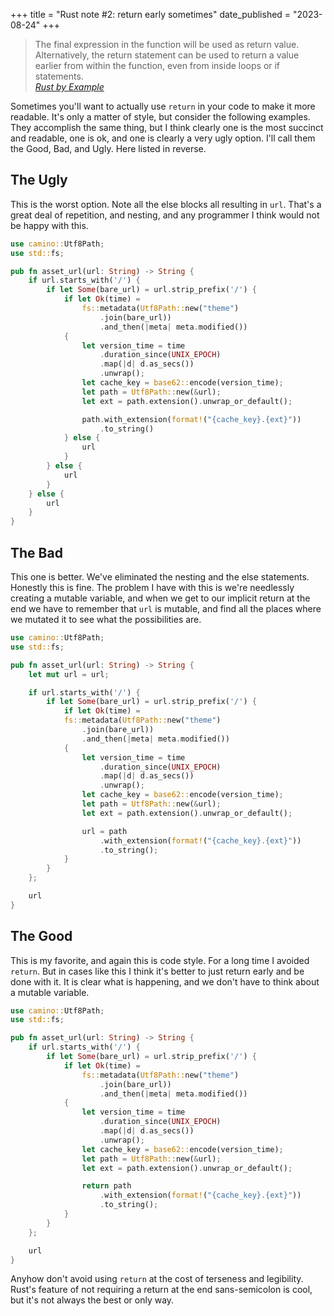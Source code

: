 +++
title = "Rust note #2: return early sometimes"
date_published = "2023-08-24"
+++

<blockquote>
	The final expression in the function will be used as return value. Alternatively, the return statement can be used to return a value earlier from within the function, even from inside loops or if statements.
	<footer>
		<cite><a href="https://doc.rust-lang.org/rust-by-example/fn.html">Rust by Example</a></cite>
	</footer>
</blockquote>

Sometimes you'll want to actually use `return` in your code to make it more readable. It's only a matter of style, but consider the following examples. They accomplish the same thing, but I think clearly one is the most succinct and readable, one is ok, and one is clearly a very ugly option. I'll call them the Good, Bad, and Ugly. Here listed in reverse.

## The Ugly

This is the worst option. Note all the else blocks all resulting in `url`. That's a great deal of repetition, and nesting, and any programmer I think would not be happy with this.

``` rust
use camino::Utf8Path;
use std::fs;

pub fn asset_url(url: String) -> String {
	if url.starts_with('/') {
		if let Some(bare_url) = url.strip_prefix('/') {
			if let Ok(time) =
				fs::metadata(Utf8Path::new("theme")
					.join(bare_url))
					.and_then(|meta| meta.modified())
			{
				let version_time = time
					.duration_since(UNIX_EPOCH)
					.map(|d| d.as_secs())
					.unwrap();
				let cache_key = base62::encode(version_time);
				let path = Utf8Path::new(&url);
				let ext = path.extension().unwrap_or_default();

				path.with_extension(format!("{cache_key}.{ext}"))
					.to_string()
			} else {
				url
			}
		} else {
			url
		}
	} else {
		url
	}
}
```

## The Bad

This one is better. We've eliminated the nesting and the else statements. Honestly this is fine. The problem I have with this is we're needlessly creating a mutable variable, and when we get to our implicit return at the end we have to remember that `url` is mutable, and find all the places where we mutated it to see what the possibilities are.

``` rust
use camino::Utf8Path;
use std::fs;

pub fn asset_url(url: String) -> String {
	let mut url = url;

	if url.starts_with('/') {
		if let Some(bare_url) = url.strip_prefix('/') {
			if let Ok(time) =
			fs::metadata(Utf8Path::new("theme")
				.join(bare_url))
				.and_then(|meta| meta.modified())
			{
				let version_time = time
					.duration_since(UNIX_EPOCH)
					.map(|d| d.as_secs())
					.unwrap();
				let cache_key = base62::encode(version_time);
				let path = Utf8Path::new(&url);
				let ext = path.extension().unwrap_or_default();

				url = path
					.with_extension(format!("{cache_key}.{ext}"))
					.to_string();
			}
		}
	};

	url
}
```

## The Good

This is my favorite, and again this is code style. For a long time I avoided `return`. But in cases like this I think it's better to just return early and be done with it. It is clear what is happening, and we don't have to think about a mutable variable.

``` rust
use camino::Utf8Path;
use std::fs;

pub fn asset_url(url: String) -> String {
	if url.starts_with('/') {
		if let Some(bare_url) = url.strip_prefix('/') {
			if let Ok(time) =
				fs::metadata(Utf8Path::new("theme")
					.join(bare_url))
					.and_then(|meta| meta.modified())
			{
				let version_time = time
					.duration_since(UNIX_EPOCH)
					.map(|d| d.as_secs())
					.unwrap();
				let cache_key = base62::encode(version_time);
				let path = Utf8Path::new(&url);
				let ext = path.extension().unwrap_or_default();

				return path
					.with_extension(format!("{cache_key}.{ext}"))
					.to_string();
			}
		}
	};

	url
}
```

Anyhow don't avoid using `return` at the cost of terseness and legibility. Rust's feature of not requiring a return at the end sans-semicolon is cool, but it's not always the best or only way.
